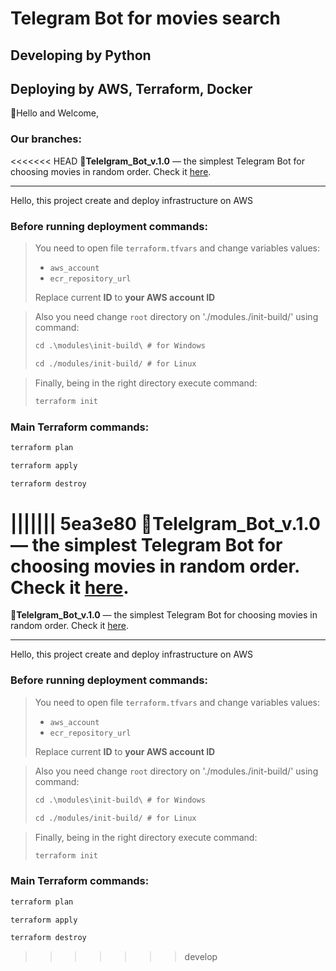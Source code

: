 # Telegram Bot for movies search
## Developing by Python
## Deploying by AWS, Terraform, Docker

:wave:Hello and Welcome,

### Our branches:

<<<<<<< HEAD
:round_pushpin:**Telelgram_Bot_v.1.0** — the simplest Telegram Bot for choosing movies in random order. 
Check it [here](https://t.me/crisp_cinema_bot).

---

Hello, this project create and deploy
infrastructure on AWS

### Before running deployment commands:

> You need to open file `terraform.tfvars` and change
variables values:
> - `aws_account`
> - `ecr_repository_url`
>
> Replace current **ID** to **your AWS account ID**

> Also you need change `root` directory
> on './modules./init-build/' using command:
> ```md
> cd .\modules\init-build\ # for Windows
> ```
> ```md
> cd ./modules/init-build/ # for Linux
> ```

> Finally, being in the right directory
> execute command:
> ```md
> terraform init
> ```

### Main Terraform commands:

```md
terraform plan
``` 

```md
terraform apply
```

```md
terraform destroy
```

||||||| 5ea3e80
:round_pushpin:**Telelgram_Bot_v.1.0** — the simplest Telegram Bot for choosing movies in random order. Check it [here](https://t.me/crisp_cinema_bot).
=======
:round_pushpin:**Telelgram_Bot_v.1.0** — the simplest Telegram Bot for choosing movies in random order. 
Check it [here](https://t.me/crisp_cinema_bot).

---

Hello, this project create and deploy
infrastructure on AWS

### Before running deployment commands:

> You need to open file `terraform.tfvars` and change
variables values:
> - `aws_account`
> - `ecr_repository_url`
>
> Replace current **ID** to **your AWS account ID**

> Also you need change `root` directory
> on './modules./init-build/' using command:
> ```md
> cd .\modules\init-build\ # for Windows
> ```
> ```md
> cd ./modules/init-build/ # for Linux
> ```

> Finally, being in the right directory
> execute command:
> ```md
> terraform init
> ```

### Main Terraform commands:

```md
terraform plan
``` 

```md
terraform apply
```

```md
terraform destroy
```
>>>>>>> develop
